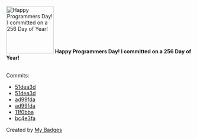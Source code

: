 <img src="https://my-badges.github.io/my-badges/programmers-day.png" alt="Happy Programmers Day! I committed on a 256 Day of Year!" title="Happy Programmers Day! I committed on a 256 Day of Year!" width="128">
<strong>Happy Programmers Day! I committed on a 256 Day of Year!</strong>
<br><br>

Commits:

- <a href="https://github.com/pfefferle/wordpress-activitypub/commit/51dea3d23b48791a71eb0229fe0e8052b2061869">51dea3d</a>
- <a href="https://github.com/Automattic/wordpress-activitypub/commit/51dea3d23b48791a71eb0229fe0e8052b2061869">51dea3d</a>
- <a href="https://github.com/pfefferle/wordpress-activitypub/commit/ad99fdaae41e0a2d65e7123e9bd222351a8648f8">ad99fda</a>
- <a href="https://github.com/Automattic/wordpress-activitypub/commit/ad99fdaae41e0a2d65e7123e9bd222351a8648f8">ad99fda</a>
- <a href="https://github.com/pfefferle/wordpress-webfinger/commit/11f0bba884616661f72aac49142ed338698be9b0">11f0bba</a>
- <a href="https://github.com/pfefferle/atom-php-cs-fixer/commit/bc4e3faf654b5827925db06088d75b235cf5515f">bc4e3fa</a>


Created by <a href="https://github.com/my-badges/my-badges">My Badges</a>